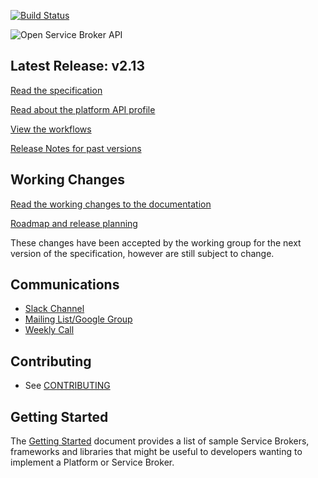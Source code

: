 [![Build Status](https://travis-ci.org/openservicebrokerapi/servicebroker.svg?branch=master)](https://travis-ci.org/openservicebrokerapi/servicebroker "Travis")

![Open Service Broker API](https://github.com/openservicebrokerapi/servicebroker/blob/master/logo.png?raw=true)

## Latest Release: v2.13
[Read the specification](https://github.com/openservicebrokerapi/servicebroker/blob/v2.13/spec.md)

[Read about the platform API profile](https://github.com/openservicebrokerapi/servicebroker/blob/v2.13/profile.md)

[View the workflows](diagram.md)

[Release Notes for past versions](https://github.com/openservicebrokerapi/servicebroker/blob/v2.13/release-notes.md)

## Working Changes
[Read the working changes to the documentation](https://github.com/openservicebrokerapi/servicebroker/tree/master)

[Roadmap and release planning](https://github.com/openservicebrokerapi/servicebroker/projects/1)

These changes have been accepted by the working group for the next version of the specification, however are still subject to change.

## Communications

- [Slack Channel](http://slack.openservicebrokerapi.org)
- [Mailing List/Google Group](https://groups.google.com/forum/#!forum/open-service-broker-api)
- [Weekly Call](https://github.com/openservicebrokerapi/servicebroker/wiki/Weekly-Call)

## Contributing

- See [CONTRIBUTING](CONTRIBUTING.md)

## Getting Started

The [Getting Started](gettingStarted.md) document provides a list of
sample Service Brokers, frameworks and libraries that might be useful to developers
wanting to implement a Platform or Service Broker.
